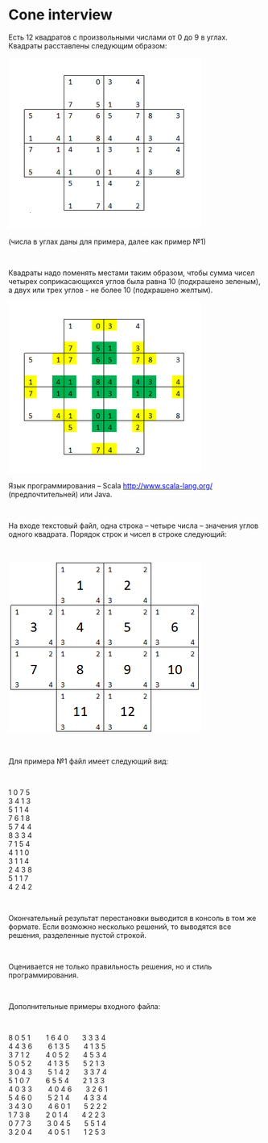 # Cone interview
<p>Есть 12 квадратов с произвольными числами от 0 до 9 в углах. Квадраты расставлены следующим образом:</p>
<p><img src="/resources/first_pic.gif" width="384" height="340" style="width:384px;height:340px;" alt=""></p>
<p>(числа в углах даны для примера, далее как пример №1)</p>
<p>&nbsp;</p>
<p>Квадраты надо поменять местами таким образом, чтобы сумма чисел четырех соприкасающихся углов была равна 10 (подкрашено зеленым), а двух или трех углов - не более 10 (подкрашено желтым).</p>
<p><img src="/resources/second_pic.gif" width="384" height="340" style="width:384px;height:340px;" alt=""></p>
<p>Язык программирования – Scala <a href="http://www.scala-lang.org/" target="_blank"><font color="#0000ff">http://www.scala-lang.org/</font></a> (предпочтительней) или Java. </p>
<p>&nbsp;</p>
<p>На входе текстовый файл, одна строка – четыре числа – значения углов одного квадрата. Порядок строк и чисел в строке следующий:</p>
<p>&nbsp;</p>
<p><img src="/resources/third_pic.gif" width="384" height="340" style="width:384px;height:340px;" alt=""></p>
<p>&nbsp;</p>
<p>Для примера №1 файл имеет следующий вид:</p>
<p>&nbsp;</p>
<p>1 0 7 5<br>3 4 1 3<br>5 1 1 4<br>7 6 1 8<br>5 7 4 4<br>8 3 3 4<br>7 1 5 4<br>4 1 1 0<br>3 1 1 4<br>2 4 3 8<br>5 1 1 7<br>4 2 4 2</p>
<p>&nbsp;</p>
<p>Окончательный результат перестановки выводится в консоль в том же формате. Если возможно несколько решений, то выводятся все решения, разделенные пустой строкой. </p>
<p>&nbsp;</p>
<p>Оценивается не только правильность решения, но и стиль программирования.</p>
<p>&nbsp;</p>
<p>Дополнительные примеры входного файла: </p>
<p>&nbsp;</p>
<p>8 0 5 1&nbsp;&nbsp;&nbsp;&nbsp;&nbsp;&nbsp;&nbsp; 1 6 4 0&nbsp;&nbsp;&nbsp;&nbsp;&nbsp;&nbsp; 3 3 3 4<br>4 4 3 6&nbsp;&nbsp;&nbsp;&nbsp;&nbsp;&nbsp;&nbsp; 6 1 3 5&nbsp;&nbsp;&nbsp;&nbsp;&nbsp;&nbsp; 4 1 3 5<br>3 7 1 2&nbsp;&nbsp;&nbsp;&nbsp;&nbsp;&nbsp;&nbsp; 4 0 5 2&nbsp;&nbsp;&nbsp;&nbsp;&nbsp;&nbsp; 4 5 3 4<br>5 0 5 2&nbsp;&nbsp;&nbsp;&nbsp;&nbsp;&nbsp;&nbsp; 4 1 3 5&nbsp;&nbsp;&nbsp;&nbsp;&nbsp; &nbsp;5 2 1 3<br>3 0 4 3&nbsp;&nbsp;&nbsp;&nbsp;&nbsp;&nbsp;&nbsp; 5 1 4 2&nbsp;&nbsp;&nbsp;&nbsp;&nbsp;&nbsp; 3 3 7 4<br>5 1 0 7&nbsp;&nbsp;&nbsp;&nbsp;&nbsp;&nbsp;&nbsp; 6 5 5 4&nbsp;&nbsp;&nbsp;&nbsp;&nbsp;&nbsp; 2 1 3 3<br>4 0 3 3&nbsp;&nbsp;&nbsp;&nbsp;&nbsp;&nbsp; &nbsp;4 0 4 6&nbsp;&nbsp;&nbsp;&nbsp;&nbsp;&nbsp; 3 2 6 1<br>5 4 6 0&nbsp;&nbsp;&nbsp;&nbsp;&nbsp;&nbsp;&nbsp; 5 2 1 4&nbsp;&nbsp;&nbsp;&nbsp;&nbsp;&nbsp; 4 3 3 4<br>3 4 3 0&nbsp;&nbsp;&nbsp;&nbsp;&nbsp;&nbsp;&nbsp; 4 6 0 1&nbsp;&nbsp;&nbsp;&nbsp;&nbsp;&nbsp; 5 2 2 2<br>1 7 3 8&nbsp;&nbsp;&nbsp;&nbsp;&nbsp;&nbsp;&nbsp; 2 0 1 4&nbsp;&nbsp;&nbsp;&nbsp;&nbsp;&nbsp; 4 2 2 3<br>0 7 7 3&nbsp;&nbsp;&nbsp;&nbsp;&nbsp;&nbsp;&nbsp; 3 0 4 5&nbsp;&nbsp;&nbsp;&nbsp;&nbsp; &nbsp;5 5 1 4<br>3 2 0 4&nbsp;&nbsp;&nbsp;&nbsp;&nbsp;&nbsp;&nbsp;&nbsp;4 0 5 1&nbsp;&nbsp;&nbsp;&nbsp;&nbsp;&nbsp; 1 2 5 3</p>
